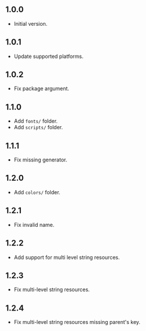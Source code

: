 ## 1.0.0

- Initial version.

## 1.0.1

- Update supported platforms.

## 1.0.2

- Fix package argument.

## 1.1.0

- Add `fonts/` folder.
- Add `scripts/` folder.

## 1.1.1

- Fix missing generator.

## 1.2.0

- Add `colors/` folder.

## 1.2.1

- Fix invalid name.

## 1.2.2

- Add support for multi level string resources.

## 1.2.3

- Fix multi-level string resources.

## 1.2.4

- Fix multi-level string resources missing parent's key.